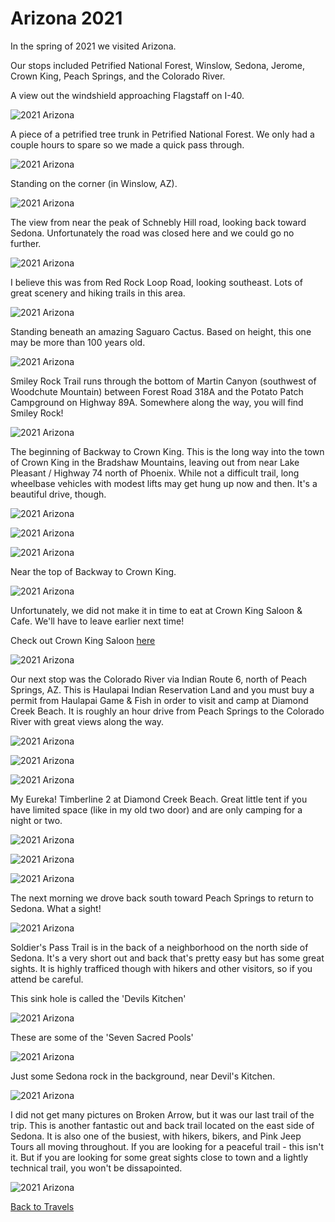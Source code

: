 # Arizona 2021

In the spring of 2021 we visited Arizona.

Our stops included Petrified National Forest, Winslow, Sedona, Jerome, Crown King, Peach Springs, and the Colorado River.

A view out the windshield approaching Flagstaff on I-40.

![2021 Arizona](https://github.com/cschledt/cschledt.github.io/blob/images/windshield.jpg?raw=true)

A piece of a petrified tree trunk in Petrified National Forest. We only had a couple hours to spare so we made a quick pass through.

![2021 Arizona](https://github.com/cschledt/cschledt.github.io/blob/images/petrock.jpg?raw=true)

Standing on the corner (in Winslow, AZ).

![2021 Arizona](https://github.com/cschledt/cschledt.github.io/blob/images/winslowcorner.jpg?raw=true)

The view from near the peak of Schnebly Hill road, looking back toward Sedona. Unfortunately the road was closed here and we could go no further.

![2021 Arizona](https://github.com/cschledt/cschledt.github.io/blob/images/shill.jpg?raw=true)

I believe this was from Red Rock Loop Road, looking southeast. Lots of great scenery and hiking trails in this area.

![2021 Arizona](https://github.com/cschledt/cschledt.github.io/blob/images/sedona1.jpg?raw=true)

Standing beneath an amazing Saguaro Cactus. Based on height, this one may be more than 100 years old.

![2021 Arizona](https://github.com/cschledt/cschledt.github.io/blob/images/cactus.jpg?raw=true)

Smiley Rock Trail runs through the bottom of Martin Canyon (southwest of Woodchute Mountain) between Forest Road 318A and the Potato Patch Campground on Highway 89A. Somewhere along the way, you will find Smiley Rock!

![2021 Arizona](https://github.com/cschledt/cschledt.github.io/blob/images/smiley.jpg?raw=true)

The beginning of Backway to Crown King. This is the long way into the town of Crown King in the Bradshaw Mountains, leaving out from near Lake Pleasant / Highway 74 north of Phoenix. While not a difficult trail, long wheelbase vehicles with modest lifts may get hung up now and then. It's a beautiful drive, though.

![2021 Arizona](https://github.com/cschledt/cschledt.github.io/blob/images/ckrock.jpg?raw=true)

![2021 Arizona](https://github.com/cschledt/cschledt.github.io/blob/images/ckt1.jpg?raw=true)

![2021 Arizona](https://github.com/cschledt/cschledt.github.io/blob/images/ckt2.jpg?raw=true)

Near the top of Backway to Crown King.

![2021 Arizona](https://github.com/cschledt/cschledt.github.io/blob/images/ckt3.jpg?raw=true)

Unfortunately, we did not make it in time to eat at Crown King Saloon & Cafe. We'll have to leave earlier next time!

Check out Crown King Saloon [here](https://www.crownkingsaloon.com) 

![2021 Arizona](https://github.com/cschledt/cschledt.github.io/blob/images/ckt4.jpg?raw=true)

Our next stop was the Colorado River via Indian Route 6, north of Peach Springs, AZ. This is Haulapai Indian Reservation Land and you must buy a permit from Haulapai Game & Fish in order to visit and camp at Diamond Creek Beach. It is roughly an hour drive from Peach Springs to the Colorado River with great views along the way.

![2021 Arizona](https://github.com/cschledt/cschledt.github.io/blob/images/peacht.jpg?raw=true)

![2021 Arizona](https://github.com/cschledt/cschledt.github.io/blob/images/peach1.jpg?raw=true)

![2021 Arizona](https://github.com/cschledt/cschledt.github.io/blob/images/peach2.jpg?raw=true)

My Eureka! Timberline 2 at Diamond Creek Beach. Great little tent if you have limited space (like in my old two door) and are only camping for a night or two.

![2021 Arizona](https://github.com/cschledt/cschledt.github.io/blob/images/peach3.jpg?raw=true)

![2021 Arizona](https://github.com/cschledt/cschledt.github.io/blob/images/peach4.jpg?raw=true)

![2021 Arizona](https://github.com/cschledt/cschledt.github.io/blob/images/peach5.jpg?raw=true)

The next morning we drove back south toward Peach Springs to return to Sedona. What a sight!

![2021 Arizona](https://github.com/cschledt/cschledt.github.io/blob/images/peach6.jpg?raw=true)

Soldier's Pass Trail is in the back of a neighborhood on the north side of Sedona. It's a very short out and back that's pretty easy but has some great sights. It is highly trafficed though with hikers and other visitors, so if you attend be careful.

This sink hole is called the 'Devils Kitchen'

![2021 Arizona](https://github.com/cschledt/cschledt.github.io/blob/images/soldierpass1.jpg?raw=true)

These are some of the 'Seven Sacred Pools'

![2021 Arizona](https://github.com/cschledt/cschledt.github.io/blob/images/soldierpass2.jpg?raw=true)

Just some Sedona rock in the background, near Devil's Kitchen.

![2021 Arizona](https://github.com/cschledt/cschledt.github.io/blob/images/soldierpass3.jpg?raw=true)

I did not get many pictures on Broken Arrow, but it was our last trail of the trip. This is another fantastic out and back trail located on the east side of Sedona. It is also one of the busiest, with hikers, bikers, and Pink Jeep Tours all moving throughout. If you are looking for a peaceful trail - this isn't it. But if you are looking for some great sights close to town and a lightly technical trail, you won't be dissapointed. 

![2021 Arizona](https://github.com/cschledt/cschledt.github.io/blob/images/barrow1.jpg?raw=true)

[Back to Travels](https://www.cschledt.com/travels) 
